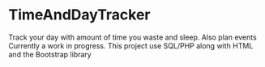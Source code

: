 # TimeAndDayTracker
Track your day with amount of time you waste and sleep. Also plan events
Currently a work in progress. This project use SQL/PHP along with HTML and the Bootstrap library
